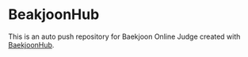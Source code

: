 # BeakjoonHub
This is an auto push repository for Baekjoon Online Judge created with [BaekjoonHub](https://github.com/BaekjoonHub/BaekjoonHub).
